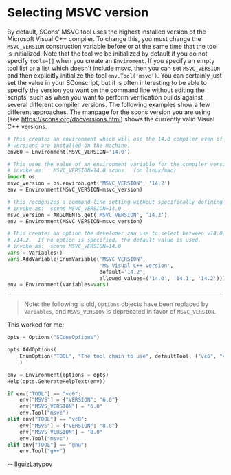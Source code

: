 # Selecting MSVC version

By default, SCons' MSVC tool uses the highest installed version of the Microsoft Visual C++ compiler.  To change this, you must change the `MSVC_VERSION` construction variable before or at the same time that the tool is initialized. Note that the tool we be initialized by default if you do not specify ```tools=[]``` when you create an ```Enviroment```.  If you specify an empty tool list or a list which doesn't include msvc, then you can set `MSVC_VERSION` and then explicitly initialize the tool `env.Tool('msvc')`. You can certainly just set the value in your SConscript, but it is often interesting to be able to specify the version you want on the command line without editing the scripts, such as when you want to perform verification builds against several different compiler versions. The following examples show a few different approaches. The manpage for the scons version you are using (see https://scons.org/docversions.html) shows the currently valid Visual C++ versions.

``` python
# This creates an environment which will use the 14.0 compiler even if higher
# versions are installed on the machine.
env60 = Environment(MSVC_VERSION='14.0')

# This uses the value of an environment variable for the compiler version.
# invoke as:   MSVC_VERSION=14.0 scons   (on linux/mac)
import os
msvc_version = os.environ.get('MSVC_VERSION', '14.2')
env = Environment(MSVC_VERSION=msvc_version)

# This recognizes a command-line setting without specifically defining an option.
# invoke as:  scons MSVC_VERSION=14.0
msvc_version = ARGUMENTS.get('MSVC_VERSION', '14.2')
env = Environment(MSVC_VERSION=msvc_version)

# This creates an option the developer can use to select between v14.0, v14.1 and
# v14.2.  If no option is specified, the default value is used.
# invoke as:  scons MSVC_VERSION=14.0
vars = Variables()
vars.AddVariable(EnumVariable('MSVC_VERSION',
                              'MS Visual C++ version',
                              default='14.2',
                              allowed_values=('14.0', '14.1', '14.2')))
env = Environment(variables=vars)
```

---
> Note: the following is old, `Options` objects have been replaced by `Variables`, and `MSVS_VERSION` is deprecated in favor of `MSVC_VERSION`. 

 This worked for me:

``` python
opts = Options("SConsOptions")

opts.AddOptions(
    EnumOption("TOOL", "The tool chain to use", defaultTool, ("vc6", "vc8", "gnu"))
    )

env = Environment(options = opts)
Help(opts.GenerateHelpText(env))

if env["TOOL"] == "vc6":
    env["MSVS"] = {"VERSION": "6.0"}
    env["MSVS_VERSION"] = "6.0"
    env.Tool("msvc")
elif env["TOOL"] == "vc8":
    env["MSVS"] = {"VERSION": "8.0"} 
    env["MSVS_VERSION"] = "8.0"
    env.Tool("msvc")
elif env["TOOL"] == "gnu":
    env.Tool("g++")
```
-- [IlguizLatypov](IlguizLatypov) 

